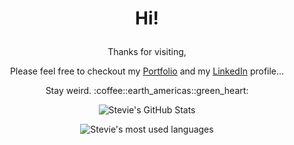# <p align="center">Hi!</p> 

<p align="center">
  Thanks for visiting,
</p>
<p align="center">
  Please feel free to checkout my <a href="https://strudelandcoffee.github.io/react-portfolio/" target="_blank">Portfolio</a> and my <a href="https://www.linkedin.com/in/stevie-trudell-atx/" target="_blank">LinkedIn</a> profile...
</p>
<p align="center">
  Stay weird. :coffee::earth_americas::green_heart:
</p>

<p align="center">
  <img src="https://github-readme-stats.vercel.app/api?username=strudelAndCoffee&show_icons=true&hide=stars&theme=codeSTACKr" alt="Stevie's GitHub Stats">
</p>
<p align="center">
  <img src="https://github-readme-stats.vercel.app/api/top-langs/?username=strudelAndCoffee&show_icons=true&hide=Handlebars&theme=codeSTACKr" alt="Stevie's most used languages"/>
</p>
